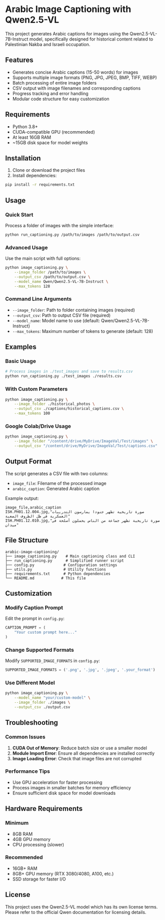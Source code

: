 # Arabic Image Captioning with Qwen2.5-VL

This project generates Arabic captions for images using the Qwen2.5-VL-7B-Instruct model, specifically designed for historical content related to Palestinian Nakba and Israeli occupation.

## Features

- Generates concise Arabic captions (15-50 words) for images
- Supports multiple image formats (PNG, JPG, JPEG, BMP, TIFF, WEBP)
- Batch processing of entire image folders
- CSV output with image filenames and corresponding captions
- Progress tracking and error handling
- Modular code structure for easy customization

## Requirements

- Python 3.8+
- CUDA-compatible GPU (recommended)
- At least 16GB RAM
- ~15GB disk space for model weights

## Installation

1. Clone or download the project files
2. Install dependencies:
```bash
pip install -r requirements.txt
```

## Usage

### Quick Start

Process a folder of images with the simple interface:

```bash
python run_captioning.py /path/to/images /path/to/output.csv
```

### Advanced Usage

Use the main script with full options:

```bash
python image_captioning.py \
    --image_folder /path/to/images \
    --output_csv /path/to/output.csv \
    --model_name Qwen/Qwen2.5-VL-7B-Instruct \
    --max_tokens 128
```

### Command Line Arguments

- `--image_folder`: Path to folder containing images (required)
- `--output_csv`: Path to output CSV file (required)
- `--model_name`: Model name to use (default: Qwen/Qwen2.5-VL-7B-Instruct)
- `--max_tokens`: Maximum number of tokens to generate (default: 128)

## Examples

### Basic Usage
```bash
# Process images in ./test_images and save to results.csv
python run_captioning.py ./test_images ./results.csv
```

### With Custom Parameters
```bash
python image_captioning.py \
    --image_folder ./historical_photos \
    --output_csv ./captions/historical_captions.csv \
    --max_tokens 100
```

### Google Colab/Drive Usage
```bash
python image_captioning.py \
    --image_folder "/content/drive/MyDrive/ImageVal/Test/images" \
    --output_csv "/content/drive/MyDrive/ImageVal/Test/captions.csv"
```

## Output Format

The script generates a CSV file with two columns:
- `image_file`: Filename of the processed image
- `arabic_caption`: Generated Arabic caption

Example output:
```csv
image_file,arabic_caption
ISH.PH01.12.004.jpg,"صورة تاريخية تظهر جنودا يمارسون التدريبات العسكرية في ظل الظروف الصعبة"
ISH.PH01.12.010.jpg,"صورة تاريخية تظهر جماعة من الناس يحملون أسلحة في ميدان"
```

## File Structure

```
arabic-image-captioning/
├── image_captioning.py    # Main captioning class and CLI
├── run_captioning.py      # Simplified runner script
├── config.py             # Configuration settings
├── utils.py              # Utility functions
├── requirements.txt      # Python dependencies
└── README.md            # This file
```

## Customization

### Modify Caption Prompt

Edit the prompt in `config.py`:

```python
CAPTION_PROMPT = (
    "Your custom prompt here..."
)
```

### Change Supported Formats

Modify `SUPPORTED_IMAGE_FORMATS` in `config.py`:

```python
SUPPORTED_IMAGE_FORMATS = ('.png', '.jpg', '.jpeg', '.your_format')
```

### Use Different Model

```bash
python image_captioning.py \
    --model_name "your/custom-model" \
    --image_folder ./images \
    --output_csv ./output.csv
```

## Troubleshooting

### Common Issues

1. **CUDA Out of Memory**: Reduce batch size or use a smaller model
2. **Module Import Error**: Ensure all dependencies are installed correctly
3. **Image Loading Error**: Check that image files are not corrupted

### Performance Tips

- Use GPU acceleration for faster processing
- Process images in smaller batches for memory efficiency
- Ensure sufficient disk space for model downloads

## Hardware Requirements

### Minimum
- 8GB RAM
- 4GB GPU memory
- CPU processing (slower)

### Recommended
- 16GB+ RAM
- 8GB+ GPU memory (RTX 3080/4080, A100, etc.)
- SSD storage for faster I/O

## License

This project uses the Qwen2.5-VL model which has its own license terms. Please refer to the official Qwen documentation for licensing details.